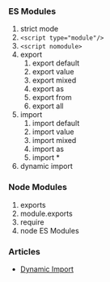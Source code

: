 ### ES Modules

1. strict mode
2. `<script type="module"/>`
3. `<script nomodule>`
4. export
   1. export default
   2. export value
   3. export mixed
   4. export as
   5. export from
   6. export all
5. import
   1. import default
   2. import value
   3. import mixed
   4. import as
   5. import *
6. dynamic import

### Node Modules

1. exports
2. module.exports
3. require
4. node ES Modules

### Articles

* [Dynamic Import](https://v8.dev/features/dynamic-import)

